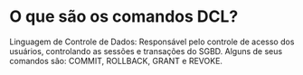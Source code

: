 # O que são os comandos DCL?
Linguagem de Controle de Dados: Responsável pelo controle de acesso dos usuários, controlando as sessões e transações do SGBD. Alguns de seus comandos são: COMMIT, ROLLBACK, GRANT e REVOKE.